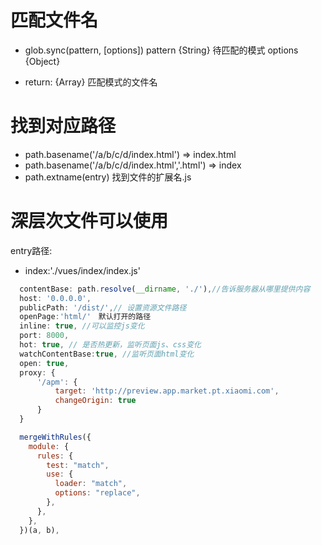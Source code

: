 # 匹配文件名

- glob.sync(pattern, [options])
  pattern {String} 待匹配的模式
  options {Object}

- return: {Array<String>} 匹配模式的文件名


# 找到对应路径

- path.basename('/a/b/c/d/index.html') => index.html
- path.basename('/a/b/c/d/index.html','.html') => index
- path.extname(entry) 找到文件的扩展名.js


# 深层次文件可以使用

  entry路径:
- index:'./vues/index/index.js'


```js
  contentBase: path.resolve(__dirname, './'),//告诉服务器从哪里提供内容
  host: '0.0.0.0',
  publicPath: '/dist/',// 设置资源文件路径
  openPage:'html/'　默认打开的路径
  inline: true, //可以监控js变化
  port: 8000,
  hot: true, // 是否热更新，监听页面js、css变化
  watchContentBase:true, //监听页面html变化
  open: true,
  proxy: {
      '/apm': {
          target: 'http://preview.app.market.pt.xiaomi.com',
          changeOrigin: true
      }
  }
```

```js
  mergeWithRules({
    module: {
      rules: {
        test: "match",
        use: {
          loader: "match",
          options: "replace",
        },
      },
    },
  })(a, b),
```

